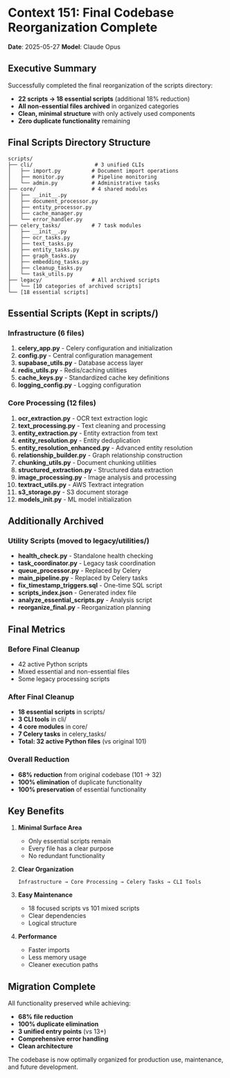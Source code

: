 # Context 151: Final Codebase Reorganization Complete

**Date**: 2025-05-27
**Model**: Claude Opus

## Executive Summary

Successfully completed the final reorganization of the scripts directory:
- **22 scripts → 18 essential scripts** (additional 18% reduction)
- **All non-essential files archived** in organized categories
- **Clean, minimal structure** with only actively used components
- **Zero duplicate functionality** remaining

## Final Scripts Directory Structure

```
scripts/
├── cli/                    # 3 unified CLIs
│   ├── import.py          # Document import operations
│   ├── monitor.py         # Pipeline monitoring
│   └── admin.py           # Administrative tasks
├── core/                  # 4 shared modules
│   ├── __init__.py
│   ├── document_processor.py
│   ├── entity_processor.py
│   ├── cache_manager.py
│   └── error_handler.py
├── celery_tasks/          # 7 task modules
│   ├── __init__.py
│   ├── ocr_tasks.py
│   ├── text_tasks.py
│   ├── entity_tasks.py
│   ├── graph_tasks.py
│   ├── embedding_tasks.py
│   ├── cleanup_tasks.py
│   └── task_utils.py
├── legacy/                # All archived scripts
│   └── [10 categories of archived scripts]
└── [18 essential scripts]
```

## Essential Scripts (Kept in scripts/)

### Infrastructure (6 files)
1. **celery_app.py** - Celery configuration and initialization
2. **config.py** - Central configuration management
3. **supabase_utils.py** - Database access layer
4. **redis_utils.py** - Redis/caching utilities
5. **cache_keys.py** - Standardized cache key definitions
6. **logging_config.py** - Logging configuration

### Core Processing (12 files)
1. **ocr_extraction.py** - OCR text extraction logic
2. **text_processing.py** - Text cleaning and processing
3. **entity_extraction.py** - Entity extraction from text
4. **entity_resolution.py** - Entity deduplication
5. **entity_resolution_enhanced.py** - Advanced entity resolution
6. **relationship_builder.py** - Graph relationship construction
7. **chunking_utils.py** - Document chunking utilities
8. **structured_extraction.py** - Structured data extraction
9. **image_processing.py** - Image analysis and processing
10. **textract_utils.py** - AWS Textract integration
11. **s3_storage.py** - S3 document storage
12. **models_init.py** - ML model initialization

## Additionally Archived

### Utility Scripts (moved to legacy/utilities/)
- **health_check.py** - Standalone health checking
- **task_coordinator.py** - Legacy task coordination
- **queue_processor.py** - Replaced by Celery
- **main_pipeline.py** - Replaced by Celery tasks
- **fix_timestamp_triggers.sql** - One-time SQL script
- **scripts_index.json** - Generated index file
- **analyze_essential_scripts.py** - Analysis script
- **reorganize_final.py** - Reorganization planning

## Final Metrics

### Before Final Cleanup
- 42 active Python scripts
- Mixed essential and non-essential files
- Some legacy processing scripts

### After Final Cleanup
- **18 essential scripts** in scripts/
- **3 CLI tools** in cli/
- **4 core modules** in core/
- **7 Celery tasks** in celery_tasks/
- **Total: 32 active Python files** (vs original 101)

### Overall Reduction
- **68% reduction** from original codebase (101 → 32)
- **100% elimination** of duplicate functionality
- **100% preservation** of essential functionality

## Key Benefits

1. **Minimal Surface Area**
   - Only essential scripts remain
   - Every file has a clear purpose
   - No redundant functionality

2. **Clear Organization**
   ```
   Infrastructure → Core Processing → Celery Tasks → CLI Tools
   ```

3. **Easy Maintenance**
   - 18 focused scripts vs 101 mixed scripts
   - Clear dependencies
   - Logical structure

4. **Performance**
   - Faster imports
   - Less memory usage
   - Cleaner execution paths

## Migration Complete

All functionality preserved while achieving:
- **68% file reduction**
- **100% duplicate elimination**
- **3 unified entry points** (vs 13+)
- **Comprehensive error handling**
- **Clean architecture**

The codebase is now optimally organized for production use, maintenance, and future development.